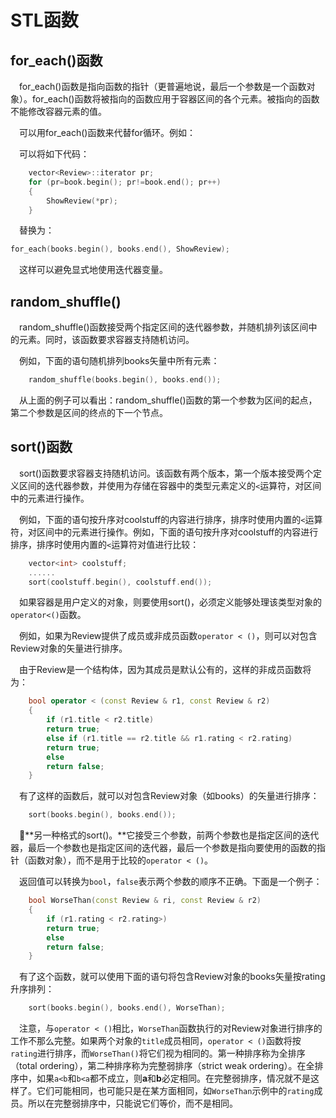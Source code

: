 # STL函数 
## for_each()函数 
&ensp;&ensp;for_each()函数是指向函数的指针（更普遍地说，最后一个参数是一个函数对象）。for_each()函数将被指向的函数应用于容器区间的各个元素。被指向的函数不能修改容器元素的值。 

&ensp;&ensp;可以用for_each()函数来代替for循环。例如： 

&ensp;&ensp;可以将如下代码：
```C++
    vector<Review>::iterator pr;
    for (pr=book.begin(); pr!=book.end(); pr++)
    {
        ShowReview(*pr);
    }
```

&ensp;&ensp;替换为： 
```C++
for_each(books.begin(), books.end(), ShowReview);
```

&ensp;&ensp;这样可以避免显式地使用迭代器变量。 
## random_shuffle() 
&ensp;&ensp;random_shuffle()函数接受两个指定区间的迭代器参数，并随机排列该区间中的元素。同时，该函数要求容器支持随机访问。 

&ensp;&ensp;例如，下面的语句随机排列books矢量中所有元素： 
```C++
    random_shuffle(books.begin(), books.end());
```

&ensp;&ensp;从上面的例子可以看出：random_shuffle()函数的第一个参数为区间的起点，第二个参数是区间的终点的下一个节点。 
## sort()函数 
&ensp;&ensp;sort()函数要求容器支持随机访问。该函数有两个版本，第一个版本接受两个定义区间的迭代器参数，并使用为存储在容器中的类型元素定义的``<``运算符，对区间中的元素进行操作。 

&ensp;&ensp;例如，下面的语句按升序对coolstuff的内容进行排序，排序时使用内置的``<``运算符，对区间中的元素进行操作。例如，下面的语句按升序对coolstuff的内容进行排序，排序时使用内置的``<``运算符对值进行比较：
```C++
    vector<int> coolstuff;
    ......
    sort(coolstuff.begin(), coolstuff.end());
```

&ensp;&ensp;如果容器是用户定义的对象，则要使用sort()，必须定义能够处理该类型对象的``operator<()``函数。 

&ensp;&ensp;例如，如果为Review提供了成员或非成员函数``operator < ()``，则可以对包含Review对象的矢量进行排序。 

&ensp;&ensp;由于Review是一个结构体，因为其成员是默认公有的，这样的非成员函数将为： 
```C++
    bool operator < (const Review & r1, const Review & r2)
    {
        if (r1.title < r2.title)
        return true;
        else if (r1.title == r2.title && r1.rating < r2.rating)
        return true;
        else 
        return false;
    }
```
&ensp;&ensp;有了这样的函数后，就可以对包含Review对象（如books）的矢量进行排序：
```C++
    sort(books.begin(), books.end());
```

&ensp;&ensp;**另一种格式的sort()。**它接受三个参数，前两个参数也是指定区间的迭代器，最后一个参数也是指定区间的迭代器，最后一个参数是指向要使用的函数的指针（函数对象），而不是用于比较的``operator < ()``。 

&ensp;&ensp;返回值可以转换为``bool``，``false``表示两个参数的顺序不正确。下面是一个例子：
``` C++
    bool WorseThan(const Review & ri, const Review & r2)
    {
        if (r1.rating < r2.rating>)
        return true;
        else
        return false;
    }
```
&ensp;&ensp;有了这个函数，就可以使用下面的语句将包含Review对象的books矢量按rating升序排列：
```C++
    sort(books.begin(), books.end(), WorseThan);
```
&ensp;&ensp;注意，与``operator < ()``相比，``WorseThan``函数执行的对Review对象进行排序的工作不那么完整。如果两个对象的``title``成员相同，``operator < ()``函数将按``rating``进行排序，而``WorseThan()``将它们视为相同的。第一种排序称为全排序（total ordering），第二种排序称为完整弱排序（strict weak ordering）。在全排序中，如果``a<b``和``b<a``都不成立，则**a**和**b**必定相同。在完整弱排序，情况就不是这样了。它们可能相同，也可能只是在某方面相同，如``WorseThan``示例中的``rating``成员。所以在完整弱排序中，只能说它们等价，而不是相同。